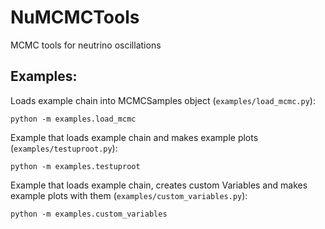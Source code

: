 # NuMCMCTools
MCMC tools for neutrino oscillations

## Examples:

Loads example chain into MCMCSamples object (`examples/load_mcmc.py`):
 ```
 python -m examples.load_mcmc
```

Example that loads example chain and makes example plots (`examples/testuproot.py`):
 ```
 python -m examples.testuproot
```

Example that loads example chain, creates custom Variables and makes example plots with them (`examples/custom_variables.py`):
 ```
 python -m examples.custom_variables
```
